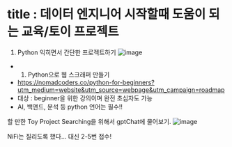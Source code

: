 
# title : 데이터 엔지니어 시작할때 도움이 되는 교육/토이 프로젝트


1. Python 익히면서 간단한 프로젝트하기
![image](https://user-images.githubusercontent.com/81350993/210910085-14644b84-0bbb-4821-995f-777b68738d3c.png)

- 1) Python으로 웹 스크래퍼 만들기
- https://nomadcoders.co/python-for-beginners?utm_medium=website&utm_source=webpage&utm_campaign=roadmap
- 대상 : beginner을 위한 강의이며 완전 초심자도 가능
- AI, 백앤드, 분석 등 python 언어는 필수!! 





할 만한 Toy Project Searching을 위해서 gptChat에 물어보기.
![image](https://user-images.githubusercontent.com/81350993/210908736-d9b5f2f6-8196-46f2-8c50-645966dd435f.png)

NiFi는 질리도록 했다...  대신 2-5번 접수!



